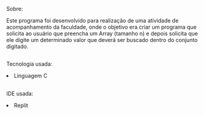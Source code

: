 Sobre:
<p>Este programa foi desenvolvido para realização de uma atividade de acompanhamento da faculdade, onde o objetivo era criar um programa que solicita ao usuário que preencha um Array (tamanho n) e depois solicita que ele digite um determinado valor que deverá ser buscado dentro do conjunto digitado.</p>

##

Tecnologia usada:
<li>Linguagem C</li>

##

IDE usada:
<li>Replit</li>


